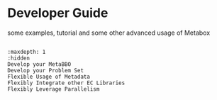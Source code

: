 # Developer Guide
some examples, tutorial and some other advanced usage of Metabox

```{toctree}

:maxdepth: 1
:hidden
Develop your MetaBBO
Develop your Problem Set
Flexible Usage of Metadata
Flexibly Integrate other EC Libraries
Flexibly Leverage Parallelism

```


